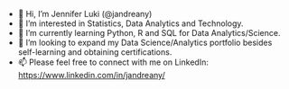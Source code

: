 - 👋 Hi, I’m Jennifer Luki (@jandreany)
- 👀 I’m interested in Statistics, Data Analytics and Technology.
- 🌱 I’m currently learning Python, R and SQL for Data Analytics/Science.
- 💞️ I’m looking to expand my Data Science/Analytics portfolio besides self-learning and obtaining certifications.
- 📫 Please feel free to connect with me on LinkedIn: https://www.linkedin.com/in/jandreany/

<!---
jandreany/jandreany is a ✨ special ✨ repository because its `README.md` (this file) appears on your GitHub profile.
You can click the Preview link to take a look at your changes.
--->
